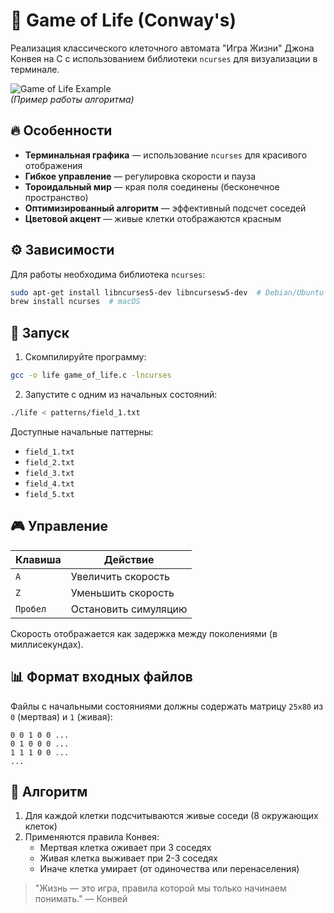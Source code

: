 # 🧬 Game of Life (Conway's)

Реализация классического клеточного автомата "Игра Жизни" Джона Конвея на C с использованием библиотеки `ncurses` для визуализации в терминале.

![Game of Life Example](https://upload.wikimedia.org/wikipedia/ru/3/3e/Game_of_life_animated_glider.gif)  
*(Пример работы алгоритма)*

## 🔥 Особенности

- **Терминальная графика** — использование `ncurses` для красивого отображения
- **Гибкое управление** — регулировка скорости и пауза
- **Тороидальный мир** — края поля соединены (бесконечное пространство)
- **Оптимизированный алгоритм** — эффективный подсчет соседей
- **Цветовой акцент** — живые клетки отображаются красным

## ⚙️ Зависимости

Для работы необходима библиотека `ncurses`:

```bash
sudo apt-get install libncurses5-dev libncursesw5-dev  # Debian/Ubuntu
brew install ncurses  # macOS
```

## 🚀 Запуск

1. Скомпилируйте программу:

```bash
gcc -o life game_of_life.c -lncurses
```

2. Запустите с одним из начальных состояний:

```bash
./life < patterns/field_1.txt 
```

Доступные начальные паттерны:
- `field_1.txt `
- `field_2.txt ` 
- `field_3.txt `
- `field_4.txt ` 
- `field_5.txt ` 

## 🎮 Управление

| Клавиша | Действие                |
|---------|-------------------------|
| `A`     | Увеличить скорость      |
| `Z`     | Уменьшить скорость      |
| `Пробел`| Остановить симуляцию    |

Скорость отображается как задержка между поколениями (в миллисекундах).

## 📊 Формат входных файлов

Файлы с начальными состояниями должны содержать матрицу `25x80` из `0` (мертвая) и `1` (живая):

```
0 0 1 0 0 ...
0 1 0 0 0 ...
1 1 1 0 0 ...
...
```

## 🧠 Алгоритм

1. Для каждой клетки подсчитываются живые соседи (8 окружающих клеток)
2. Применяются правила Конвея:
   - Мертвая клетка оживает при 3 соседях
   - Живая клетка выживает при 2-3 соседях
   - Иначе клетка умирает (от одиночества или перенаселения)

> "Жизнь — это игра, правила которой мы только начинаем понимать." — Конвей